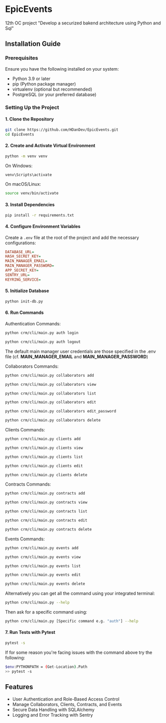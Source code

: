 # EpicEvents
12th OC project "Develop a securized bakend architecture using Python and Sql"

## Installation Guide

### Prerequisites
Ensure you have the following installed on your system:
- Python 3.9 or later
- pip (Python package manager)
- virtualenv (optional but recommended)
- PostgreSQL (or your preferred database)

### Setting Up the Project

#### 1. Clone the Repository
```sh
git clone https://github.com/HDanDev/EpicEvents.git
cd EpicEvents
```

#### 2. Create and Activate Virtual Environment

```sh
python -m venv venv
```
On Windows:
```sh
venv\Scripts\activate
```
On macOS/Linux:
```sh
source venv/bin/activate
```

#### 3. Install Dependencies
```sh
pip install -r requirements.txt
```

#### 4. Configure Environment Variables
Create a `.env` file at the root of the project and add the necessary configurations:
```ini
DATABASE_URL=
HASH_SECRET_KEY=
MAIN_MANAGER_EMAIL=
MAIN_MANAGER_PASSWORD=
APP_SECRET_KEY=
SENTRY_URL=
KEYRING_SERVICE=
```

#### 5. Initialize Database
```sh
python init-db.py
```

#### 6. Run Commands
Authentication Commands:
```sh
python crm/cli/main.py auth login
```
```sh
python crm/cli/main.py auth logout
```

The default main manager user credentials are those specified in the .env file (cf. **MAIN_MANAGER_EMAIL** and **MAIN_MANAGER_PASSWORD**)

Collaborators Commands:
```sh
python crm/cli/main.py collaborators add
```
```sh
python crm/cli/main.py collaborators view
```
```sh
python crm/cli/main.py collaborators list
```
```sh
python crm/cli/main.py collaborators edit
```
```sh
python crm/cli/main.py collaborators edit_password
```
```sh
python crm/cli/main.py collaborators delete
```

Clients Commands:
```sh
python crm/cli/main.py clients add
```
```sh
python crm/cli/main.py clients view
```
```sh
python crm/cli/main.py clients list
```
```sh
python crm/cli/main.py clients edit
```
```sh
python crm/cli/main.py clients delete
```

Contracts Commands:
```sh
python crm/cli/main.py contracts add
```
```sh
python crm/cli/main.py contracts view
```
```sh
python crm/cli/main.py contracts list
```
```sh
python crm/cli/main.py contracts edit
```
```sh
python crm/cli/main.py contracts delete
```

Events Commands:
```sh
python crm/cli/main.py events add
```
```sh
python crm/cli/main.py events view
```
```sh
python crm/cli/main.py events list
```
```sh
python crm/cli/main.py events edit
```
```sh
python crm/cli/main.py events delete
```

Alternatively you can get all the command using your integrated terminal:
```sh
python crm/cli/main.py --help
```
Then ask for a specific command using:
```sh
python crm/cli/main.py [Specific command e.g. "auth"] --help
```

#### 7. Run Tests with Pytest
```sh
pytest -s
```
If for some reason you're facing issues with the command above try the following:
```sh
$env:PYTHONPATH = (Get-Location).Path
>> pytest -s
```

## Features
- User Authentication and Role-Based Access Control
- Manage Collaborators, Clients, Contracts, and Events
- Secure Data Handling with SQLAlchemy
- Logging and Error Tracking with Sentry



